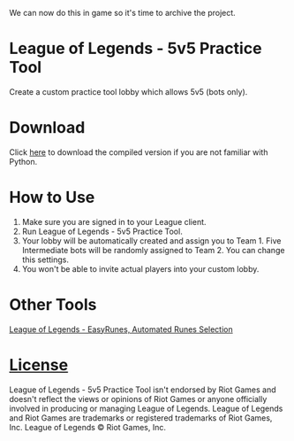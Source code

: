 We can now do this in game so it's time to archive the project.


# League of Legends - 5v5 Practice Tool

Create a custom practice tool lobby which allows 5v5 (bots only). 

# Download

Click [here](https://github.com/lowyiyiu/League-of-Legends-5v5-Practice-Tool/releases/latest) to download the compiled version if you are not familiar with Python.

# How to Use

1. Make sure you are signed in to your League client.
2. Run League of Legends - 5v5 Practice Tool.
3. Your lobby will be automatically created and assign you to Team 1. Five Intermediate bots will be randomly assigned to Team 2. You can change this settings.
4. You won't be able to invite actual players into your custom lobby.

# Other Tools
[League of Legends - EasyRunes, Automated Runes Selection](https://github.com/lowyiyiu/EasyRunes)

# [License](https://github.com/lowyiyiu/League-of-Legends-5v5-Practice-Tool/tree/main/LICENSE)

League of Legends - 5v5 Practice Tool isn't endorsed by Riot Games and doesn't reflect the views or opinions of Riot Games or anyone officially involved in producing or managing League of Legends. League of Legends and Riot Games are trademarks or registered trademarks of Riot Games, Inc. League of Legends © Riot Games, Inc.
